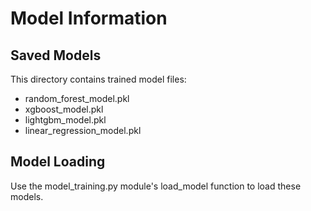 # Model Information

## Saved Models
This directory contains trained model files:
- random_forest_model.pkl
- xgboost_model.pkl
- lightgbm_model.pkl
- linear_regression_model.pkl

## Model Loading
Use the model_training.py module's load_model function to load these models.
